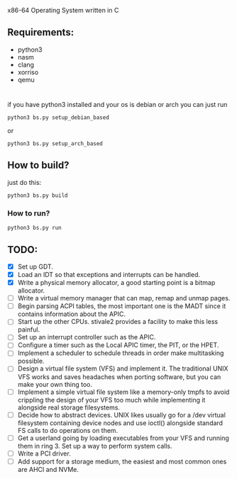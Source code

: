 x86-64 Operating System written in C

## Requirements:
- python3
- nasm
- clang
- xorriso
- qemu
#
if you have python3 installed and your os is debian or arch you can just run
```
python3 bs.py setup_debian_based
```
or
```
python3 bs.py setup_arch_based
```

## How to build?
just do this:
```
python3 bs.py build
```
### How to run?
```
python3 bs.py run
```

## TODO:
- [x] Set up GDT.
- [x] Load an IDT so that exceptions and interrupts can be handled.
- [x] Write a physical memory allocator, a good starting point is a bitmap allocator.
- [ ] Write a virtual memory manager that can map, remap and unmap pages.
- [ ] Begin parsing ACPI tables, the most important one is the MADT since it contains information about the APIC.
- [ ] Start up the other CPUs. stivale2 provides a facility to make this less painful.
- [ ] Set up an interrupt controller such as the APIC.
- [ ] Configure a timer such as the Local APIC timer, the PIT, or the HPET.
- [ ] Implement a scheduler to schedule threads in order make multitasking possible.
- [ ] Design a virtual file system (VFS) and implement it. The traditional UNIX VFS works and saves headaches when porting software, but you can make your own thing too.
- [ ] Implement a simple virtual file system like a memory-only tmpfs to avoid crippling the design of your VFS too much while implementing it alongside real storage filesystems.
- [ ] Decide how to abstract devices. UNIX likes usually go for a /dev virtual filesystem containing device nodes and use ioctl() alongside standard FS calls to do operations on them.
- [ ] Get a userland going by loading executables from your VFS and running them in ring 3. Set up a way to perform system calls.
- [ ] Write a PCI driver.
- [ ] Add support for a storage medium, the easiest and most common ones are AHCI and NVMe.
